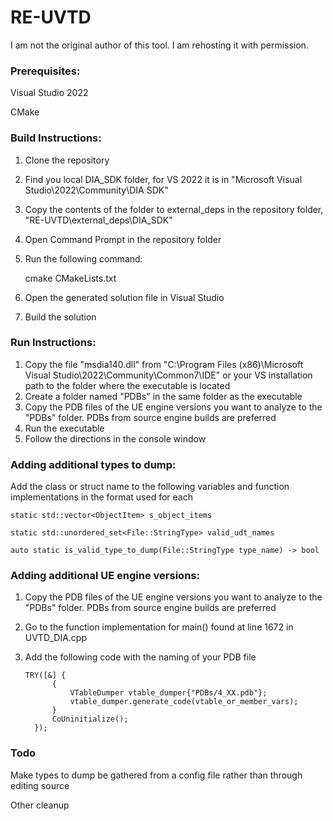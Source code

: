 # RE-UVTD

I am not the original author of this tool.  I am rehosting it with permission.
 
### Prerequisites:
Visual Studio 2022


CMake

### Build Instructions:
1. Clone the repository
2. Find you local DIA_SDK folder, for VS 2022 it is in "Microsoft Visual Studio\2022\Community\DIA SDK"
3. Copy the contents of the folder to external_deps in the repository folder, "RE-UVTD\external_deps\DIA_SDK"
4. Open Command Prompt in the repository folder
5. Run the following command:

    cmake CMakeLists.txt
    
4. Open the generated solution file in Visual Studio
5. Build the solution

### Run Instructions:
1. Copy the file "msdia140.dll" from "C:\Program Files (x86)\Microsoft Visual Studio\2022\Community\Common7\IDE" or your VS installation path to the folder where the executable is located
2. Create a folder named "PDBs" in the same folder as the executable
3. Copy the PDB files of the UE engine versions you want to analyze to the "PDBs" folder.  PDBs from source engine builds are preferred
4. Run the executable
5. Follow the directions in the console window

### Adding additional types to dump:
Add the class or struct name to the following variables and function implementations in the format used for each

    static std::vector<ObjectItem> s_object_items
    
    static std::unordered_set<File::StringType> valid_udt_names
    
    auto static is_valid_type_to_dump(File::StringType type_name) -> bool

### Adding additional UE engine versions:
1. Copy the PDB files of the UE engine versions you want to analyze to the "PDBs" folder.  PDBs from source engine builds are preferred
2. Go to the function implementation for main() found at line 1672 in UVTD_DIA.cpp
3. Add the following code with the naming of your PDB file

      ```
      TRY([&] {
            {
                VTableDumper vtable_dumper{"PDBs/4_XX.pdb"};
                vtable_dumper.generate_code(vtable_or_member_vars);
            }
            CoUninitialize();
        });

### Todo
Make types to dump be gathered from a config file rather than through editing source

 
Other cleanup
